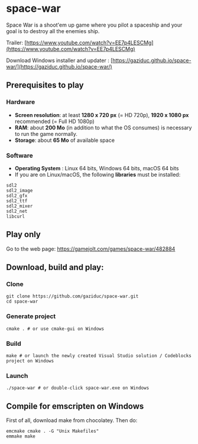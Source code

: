 # space-war
Space War is a shoot'em up game where you pilot a spaceship and your goal is to destroy all the enemies ship.

Trailer: [https://www.youtube.com/watch?v=EE7p4LESCMg](https://www.youtube.com/watch?v=EE7p4LESCMg)

Download Windows installer and updater : [https://gaziduc.github.io/space-war/](https://gaziduc.github.io/space-war/)

## Prerequisites to play
### Hardware
- **Screen resolution**: at least **1280 x 720 px** (= HD 720p), **1920 x 1080 px** recommended (= Full HD 1080p)
- **RAM**: about **200 Mo** (in addition to what the OS consumes) is necessary to run the game normally.
- **Storage**: about **65 Mo** of available space

### Software
- **Operating System** : Linux 64 bits, Windows 64 bits, macOS 64 bits
- If you are on Linux/macOS, the following **libraries** must be installed:
```
sdl2
sdl2_image
sdl2_gfx
sdl2_ttf
sdl2_mixer
sdl2_net
libcurl
```
## Play only
Go to the web page: https://gamejolt.com/games/space-war/482884
## Download, build and play:
### Clone
```shell
git clone https://github.com/gaziduc/space-war.git
cd space-war
```
### Generate project
```shell
cmake . # or use cmake-gui on Windows
```
### Build
```shell
make # or launch the newly created Visual Studio solution / Codeblocks project on Windows
```
### Launch
```shell
./space-war # or double-click space-war.exe on Windows
```


## Compile for emscripten on Windows

First of all, download make from chocolatey. Then do:
```shell
emcmake cmake . -G "Unix Makefiles"
emmake make
```